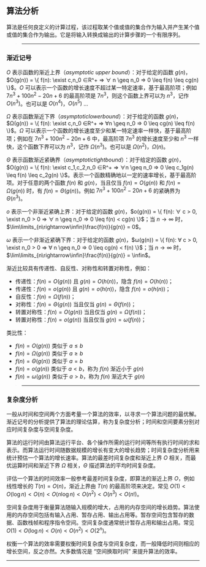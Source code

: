## 算法分析

算法是任何良定义的计算过程，该过程取某个值或值的集合作为输入并产生某个值或值的集合作为输出。它是将输入转换成输出的计算步骤的一个有限序列。

>---
### 渐近记号

$O$ 表示函数的渐近上界（*asymptotic upper bound*）：对于给定的函数 $g(n)$，$O(g(n)) = \{ f(n): \exist c,n_0 ∈R^+ ⇒ ∀ n \geq n_0 ⇒ 0 \leq f(n) \leq cg(n)  \}$。$O$ 可以表示一个函数的增长速度不超过某一特定速率，基于最高阶项；例如 $7n^3+100n^2-20n+6$ 的最高阶项是 $7n^3$，则这个函数上界可以为 $n^3$，记作 $O(n^3)$。也可以是 $O(n^4)$，$O(n^5)$ ...

$Ω$ 表示函数渐近下界（*$asymptotic lower bound$*）：对于给定的函数 $g(n)$，$Ω(g(n)) = \{ f(n): \exist c,n_0 ∈R^+ ⇒ ∀n \geq n_0 ⇒ 0 \leq cg(n) \leq f(n) \}$。$Ω$ 可以表示一个函数的增长速度至少和某一特定速率一样快，基于最高阶项；例如在 $7n^3+100n^2-20n+6$ 中，最高阶项 $7n^3$ 的增长速度至少和 $n^3$ 一样快，这个函数下界可以为 $n^3$，记作 $Ω(n^3)$。也可以是 $Ω(n^2)$，$Ω(n)$。

$Θ$ 表示函数渐近紧确界（*$asymptotic tight bound$*）：对于给定的函数 $g(n)$，$O(g(n)) = \{ f(n): \exist c_1,c_2,n_0 ∈R^+ ⇒ ∀n \geq n_0 ⇒ 0 \leq c_1g(n) \leq f(n) \leq c_2g(n)  \}$。表示一个函数精确地以一定的速率增长，基于最高阶项。对于任意的两个函数 $f(n)$ 和 $g(n)$，当且仅当 $f(n) = O(g(n))$ 和 $f(n)=Ω(g(n))$ 时，有 $f(n) = Θ(g(n))$。例如 $7n^3+100n^2-20n+6$ 的紧确界为 $Θ(n^3)$。

$o$ 表示一个非渐近紧确上界：对于给定的函数 $g(n)$，$o(g(n)) = \{ f(n): ∀ c > 0, \exist n_0 > 0 ⇒ ∀ n \geq n_0 ⇒ 0 \leq f(n) < cg(n)  \}$；当 $n → ∞$ 时，$\lim\limits_{n\rightarrow\infin}\frac{f(n)}{g(n)} = 0$。

$ω$ 表示一个非渐近紧确下界：对于给定的函数 $g(n)$，$ω(g(n)) = \{ f(n): ∀ c > 0, \exist n_0 > 0 ⇒ ∀ n \geq n_0 ⇒ 0 \leq cg(n) < f(n)  \}$；当 $n → ∞$ 时，$\lim\limits_{n\rightarrow\infin}\frac{f(n)}{g(n)} = \infin$。

渐近比较具有传递性、自反性、对称性和转置对称性，例如：
- 传递性：$f(n) = O(g(n))$ 且  $g(n) = O(h(n))$，隐含 $f(n) = O(h(n))$；
- 传递性：$f(n) = o(g(n))$ 且  $g(n) = o(h(n))$，隐含 $f(n) = o(h(n))$；
- 自反性：$f(n) = Ω(f(n))$；
- 对称性：$f(n) = Θ(g(n))$ 当且仅当 $g(n) = Θ(f(n))$；
- 转置对称性：$f(n) = O(g(n))$ 当且仅当 $g(n) = Ω(f(n))$；
- 转置对称性：$f(n) = o(g(n))$ 当且仅当 $g(n) = ω(f(n))$；

类比性：
- $f(n) = O(g(n))$ 类似于 $a \leq b$
- $f(n) = Ω(g(n))$ 类似于 $a \geq b$
- $f(n) = Θ(g(n))$ 类似于 $a = b$
- $f(n) = o(g(n))$ 类似于 $a < b$，称为 $f(n)$ 渐近小于 $g(n)$
- $f(n) = ω(g(n))$ 类似于 $a > b$，称为 $f(n)$ 渐近大于 $g(n)$

>---
### 复杂度分析

一般从时间和空间两个方面考量一个算法的效率，以寻求一个算法问题的最优解。渐近记号的分析提供了算法的理论估算，称为复杂度分析；时间和空间要素分别对应时间复杂度与空间复杂度。

算法的运行时间由算法运行平台、各个操作所需的运行时间等所有执行时间的求和表示。而算法运行时间随数据规模的增长有变大的增长趋势；时间复杂度分析用来统计预估一个算法的增长速率。算法的最差时间复杂度和渐近上界 $O$ 相关，而最优运算时间和渐近下界 $Ω$ 相关，$Θ$ 描述算法的平均时间复杂度。

评估一个算法的时间效率一般参考最差时间复杂度，即算法的渐近上界 $O$，例如线性增长的 $T(n) = O(n)$，渐近上界由 $T(n)$ 的最高阶项来决定。常见 $O(1) < O(\log n) < O(n) < O(n \log n) < O(n^2) < O(n^3) < O(n!)$。

空间复杂度用于衡量算法随输入规模的增大，占用的内存空间的增长趋势。算法使用的内存空间包括有输入占用、暂存占用、输出占用等。暂存空间包含暂存的数据、函数栈帧和程序指令空间。空间复杂度通常统计暂存占用和输出占用。常见 $O(1) < O(\log n) < O(n) < O(n^2) < O(2^n)$。

权衡一个算法的效率需要权衡时间复杂度与空间复杂度，而一般降低时间则相应的增长空间，反之亦然。大多数情况是 “空间换取时间” 来提升算法的效率。

---